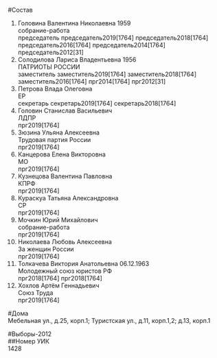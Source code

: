 #Состав  
1. Головина Валентина Николаевна 1959  
    собрание-работа  
    председатель председатель2019[1764] председатель2018[1764] председатель2016[1764] председатель2014[1764] председатель2012[31]  
2. Солодилова Лариса Владентьевна 1956  
    ПАТРИОТЫ РОССИИ  
    заместитель заместитель2019[1764] заместитель2018[1764] заместитель2016[1764] прг2014[1764] прг2012[31]  
3. Петрова Влада Олеговна  
    ЕР  
    секретарь секретарь2019[1764] секретарь2018[1764]  
4. Головин Станислав Васильевич  
    ЛДПР  
    прг2019[1764]  
5. Зюзина Ульяна Алексеевна  
    Трудовая партия России  
    прг2019[1764]  
6. Канцерова Елена Викторовна  
    МО  
    прг2019[1764]  
7. Кузнецова Валентина Павловна  
    КПРФ  
    прг2019[1764]  
8. Кураскуа Татьяна Александровна  
    СР  
    прг2019[1764]  
9. Мочкин Юрий Михайлович  
    собрание-работа  
    прг2019[1764]  
10. Николаева Любовь Алексеевна  
    За женщин России  
    прг2019[1764]  
11. Толкачева Виктория Анатольевна 06.12.1963  
    Молодежный союз юристов РФ  
    прг2018[1764] прг2018[1764]  
12. Хохлов Артём Геннадьевич  
    Союз Труда  
    прг2019[1764]  

#Дома  
Мебельная ул., д.25, корп.1; Туристская ул., д.11, корп.1,2; д.13, корп.1  
  
#Выборы-2012  
##Номер УИК  
1428  
